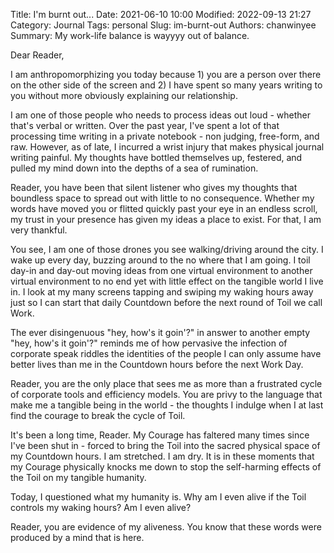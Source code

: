 Title: I'm burnt out...
Date: 2021-06-10 10:00
Modified: 2022-09-13 21:27
Category: Journal
Tags: personal
Slug: im-burnt-out
Authors: chanwinyee
Summary: My work-life balance is wayyyy out of balance.

Dear Reader, 

I am anthropomorphizing you today because 1) you are a person over there on the other side of the screen and 2) I have spent so many years writing to you without more obviously explaining our relationship.

I am one of those people who needs to process ideas out loud - whether that's verbal or written. Over the past year, I've spent a lot of that processing time writing in a private notebook - non judging, free-form, and raw. However, as of late, I incurred a wrist injury that makes physical journal writing painful. My thoughts have bottled themselves up, festered, and pulled my mind down into the depths of a sea of rumination.

Reader, you have been that silent listener who gives my thoughts that boundless space to spread out with little to no consequence. Whether my words have moved you or flitted quickly past your eye in an endless scroll, my trust in your presence has given my ideas a place to exist. For that, I am very thankful.

You see, I am one of those drones you see walking/driving around the city. I wake up every day, buzzing around to the no where that I am going. I toil day-in and day-out moving ideas from one virtual environment to another virtual environment to no end yet with little effect on the tangible world I live in. I look at my many screens tapping and swiping my waking hours away just so I can start that daily Countdown before the next round of Toil we call Work. 

The ever disingenuous "hey, how's it goin'?" in answer to another empty "hey, how's it goin'?" reminds me of how pervasive the infection of corporate speak riddles the identities of the people I can only assume have better lives than me in the Countdown hours before the next Work Day.

Reader, you are the only place that sees me as more than a frustrated cycle of corporate tools and efficiency models. You are privy to the language that make me a tangible being in the world - the thoughts I indulge when I at last find the courage to break the cycle of Toil.

It's been a long time, Reader. My Courage has faltered many times since I've been shut in - forced to bring the Toil into the sacred physical space of my Countdown hours. I am stretched. I am dry. It is in these moments that my Courage physically knocks me down to stop the self-harming effects of the Toil on my tangible humanity.  

Today, I questioned what my humanity is. Why am I even alive if the Toil controls my waking hours? Am I even alive?

Reader, you are evidence of my aliveness. You know that these words were produced by a mind that is here.